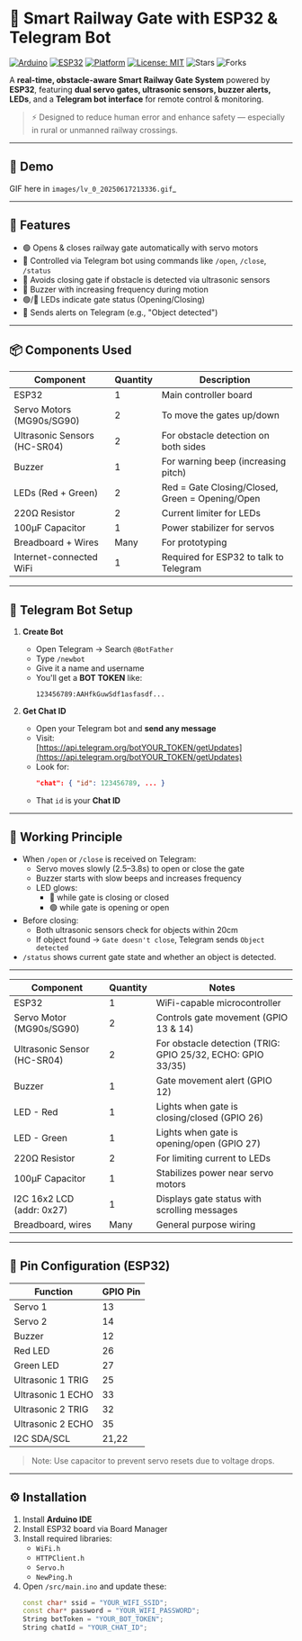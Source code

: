 # 🚦 Smart Railway Gate with ESP32 & Telegram Bot

[![Arduino](https://img.shields.io/badge/Arduino-IDE-blue?logo=arduino&logoColor=white)](https://www.arduino.cc/en/software)
[![ESP32](https://img.shields.io/badge/ESP32-WiFi-orange?logo=espressif&logoColor=white)](https://www.espressif.com/en/products/socs/esp32)
[![Platform](https://img.shields.io/badge/Platform-Telegram%20Bot-2CA5E0?logo=telegram&logoColor=white)](https://core.telegram.org/bots)
[![License: MIT](https://img.shields.io/badge/License-MIT-green.svg)](LICENSE)
![Stars](https://img.shields.io/github/stars/ikrishanaa/Smart-Railway-Gate-Telegram-ESP32?style=social)
![Forks](https://img.shields.io/github/forks/ikrishanaa/Smart-Railway-Gate-Telegram-ESP32?style=social)

A **real-time, obstacle-aware Smart Railway Gate System** powered by **ESP32**, featuring **dual servo gates, ultrasonic sensors, buzzer alerts, LEDs**, and a **Telegram bot interface** for remote control & monitoring.  

> ⚡ Designed to reduce human error and enhance safety — especially in rural or unmanned railway crossings.  



---

## 📸 Demo

GIF here in `images/lv_0_20250617213336.gif`_  

---

## 🔧 Features

- 🟢 Opens & closes railway gate automatically with servo motors
- 📡 Controlled via Telegram bot using commands like `/open`, `/close`, `/status`
- 🚧 Avoids closing gate if obstacle is detected via ultrasonic sensors
- 📢 Buzzer with increasing frequency during motion
- 🟢/🔴 LEDs indicate gate status (Opening/Closing)
- 📩 Sends alerts on Telegram (e.g., "Object detected")

---

## 📦 Components Used

| Component                    | Quantity | Description                                      |
|-----------------------------|----------|--------------------------------------------------|
| ESP32                       | 1        | Main controller board                            |
| Servo Motors (MG90s/SG90)   | 2        | To move the gates up/down                        |
| Ultrasonic Sensors (HC-SR04)| 2        | For obstacle detection on both sides             |
| Buzzer                      | 1        | For warning beep (increasing pitch)              |
| LEDs (Red + Green)          | 2        | Red = Gate Closing/Closed, Green = Opening/Open  |
| 220Ω Resistor               | 2        | Current limiter for LEDs                         |
| 100μF Capacitor             | 1        | Power stabilizer for servos                      |
| Breadboard + Wires          | Many     | For prototyping                                  |
| Internet-connected WiFi     | 1        | Required for ESP32 to talk to Telegram           |

---

## 💬 Telegram Bot Setup

1. **Create Bot**
   - Open Telegram → Search `@BotFather`
   - Type `/newbot`
   - Give it a name and username
   - You'll get a **BOT TOKEN** like:
     ```
     123456789:AAHfkGuwSdf1asfasdf...
     ```

2. **Get Chat ID**
   - Open your Telegram bot and **send any message**
   - Visit:  
     [https://api.telegram.org/botYOUR_TOKEN/getUpdates](https://api.telegram.org/botYOUR_TOKEN/getUpdates)
   - Look for:
     ```json
     "chat": { "id": 123456789, ... }
     ```
   - That `id` is your **Chat ID**

---

## 🧠 Working Principle

- When `/open` or `/close` is received on Telegram:
  - Servo moves slowly (2.5–3.8s) to open or close the gate
  - Buzzer starts with slow beeps and increases frequency
  - LED glows:
    - 🔴 while gate is closing or closed
    - 🟢 while gate is opening or open
- Before closing:
  - Both ultrasonic sensors check for objects within 20cm
  - If object found → `Gate doesn't close`, Telegram sends `Object detected`
- `/status` shows current gate state and whether an object is detected.

---

 Component                   | Quantity | Notes                                                      |
|----------------------------|----------|------------------------------------------------------------|
| ESP32                      | 1        | WiFi-capable microcontroller                               |
| Servo Motor (MG90s/SG90)   | 2        | Controls gate movement (GPIO 13 & 14)                      |
| Ultrasonic Sensor (HC-SR04)| 2        | For obstacle detection (TRIG: GPIO 25/32, ECHO: GPIO 33/35)|
| Buzzer                     | 1        | Gate movement alert (GPIO 12)                              |
| LED - Red                  | 1        | Lights when gate is closing/closed (GPIO 26)              |
| LED - Green                | 1        | Lights when gate is opening/open (GPIO 27)                |
| 220Ω Resistor              | 2        | For limiting current to LEDs                               |
| 100μF Capacitor            | 1        | Stabilizes power near servo motors                         |
| I2C 16x2 LCD (addr: 0x27)  | 1        | Displays gate status with scrolling messages              |
| Breadboard, wires          | Many     | General purpose wiring                                     |

---

## 🔌 Pin Configuration (ESP32)

| Function         | GPIO Pin |
|------------------|----------|
| Servo 1          | 13       |
| Servo 2          | 14       |
| Buzzer           | 12       |
| Red LED          | 26       |
| Green LED        | 27       |
| Ultrasonic 1 TRIG| 25       |
| Ultrasonic 1 ECHO| 33       |
| Ultrasonic 2 TRIG| 32       |
| Ultrasonic 2 ECHO| 35       |
| I2C SDA/SCL      | 21,22    |

> Note: Use capacitor to prevent servo resets due to voltage drops.

---

## ⚙️ Installation

1. Install **Arduino IDE**
2. Install ESP32 board via Board Manager
3. Install required libraries:
   - `WiFi.h`
   - `HTTPClient.h`
   - `Servo.h`
   - `NewPing.h`
4. Open `/src/main.ino` and update these:
   ```cpp
   const char* ssid = "YOUR_WIFI_SSID";
   const char* password = "YOUR_WIFI_PASSWORD";
   String botToken = "YOUR_BOT_TOKEN";
   String chatId = "YOUR_CHAT_ID";
